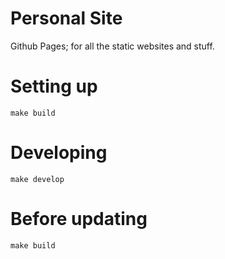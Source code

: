 # Personal Site

Github Pages; for all the static websites and stuff.

# Setting up

```
make build
```

# Developing

```
make develop
```

# Before updating

```
make build
```
